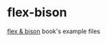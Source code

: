 # flex-bison
[flex &amp; bison](http://shop.oreilly.com/product/9780596155988.do) book's example files
